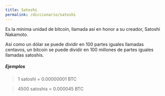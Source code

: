 ```yaml
---
title: Satoshi
permalink: /diccionario/satoshi
---
```


Es la mínima unidad de bitcoin, llamada así en honor a su creador, Satoshi Nakamoto.

Así como un dólar se puede dividir en 100 partes iguales llamadas centavos, un bitcoin se puede dividir en 100 millones de partes iguales llamadas satoshis.

##### Ejemplos

> 1 satoshi = 0.00000001 BTC

> 4500 satoshis = 0.000045 BTC